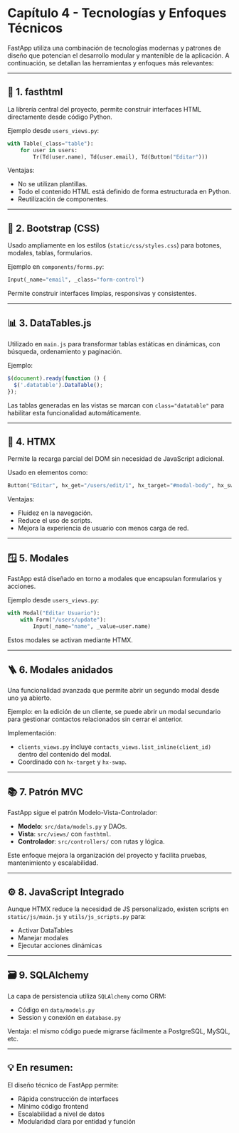 # Capítulo 4 - Tecnologías y Enfoques Técnicos

FastApp utiliza una combinación de tecnologías modernas y patrones de diseño que potencian el desarrollo modular y mantenible de la aplicación. A continuación, se detallan las herramientas y enfoques más relevantes:

---

## 🧱 1. fasthtml
La librería central del proyecto, permite construir interfaces HTML directamente desde código Python.

Ejemplo desde `users_views.py`:
```python
with Table(_class="table"):
    for user in users:
        Tr(Td(user.name), Td(user.email), Td(Button("Editar")))
```

Ventajas:
- No se utilizan plantillas.
- Todo el contenido HTML está definido de forma estructurada en Python.
- Reutilización de componentes.

---

## 🎨 2. Bootstrap (CSS)
Usado ampliamente en los estilos (`static/css/styles.css`) para botones, modales, tablas, formularios.

Ejemplo en `components/forms.py`:
```python
Input(_name="email", _class="form-control")
```

Permite construir interfaces limpias, responsivas y consistentes.

---

## 📊 3. DataTables.js
Utilizado en `main.js` para transformar tablas estáticas en dinámicas, con búsqueda, ordenamiento y paginación.

Ejemplo:
```javascript
$(document).ready(function () {
  $('.datatable').DataTable();
});
```

Las tablas generadas en las vistas se marcan con `class="datatable"` para habilitar esta funcionalidad automáticamente.

---

## 🔁 4. HTMX
Permite la recarga parcial del DOM sin necesidad de JavaScript adicional.

Usado en elementos como:
```python
Button("Editar", hx_get="/users/edit/1", hx_target="#modal-body", hx_swap="innerHTML")
```

Ventajas:
- Fluidez en la navegación.
- Reduce el uso de scripts.
- Mejora la experiencia de usuario con menos carga de red.

---

## 🪟 5. Modales
FastApp está diseñado en torno a modales que encapsulan formularios y acciones.

Ejemplo desde `users_views.py`:
```python
with Modal("Editar Usuario"):
    with Form("/users/update"):
        Input(_name="name", _value=user.name)
```

Estos modales se activan mediante HTMX.

---

## 🪜 6. Modales anidados
Una funcionalidad avanzada que permite abrir un segundo modal desde uno ya abierto.

Ejemplo: en la edición de un cliente, se puede abrir un modal secundario para gestionar contactos relacionados sin cerrar el anterior.

Implementación:
- `clients_views.py` incluye `contacts_views.list_inline(client_id)` dentro del contenido del modal.
- Coordinado con `hx-target` y `hx-swap`.

---

## 📚 7. Patrón MVC
FastApp sigue el patrón Modelo-Vista-Controlador:
- **Modelo**: `src/data/models.py` y DAOs.
- **Vista**: `src/views/` con `fasthtml`.
- **Controlador**: `src/controllers/` con rutas y lógica.

Este enfoque mejora la organización del proyecto y facilita pruebas, mantenimiento y escalabilidad.

---

## ⚙️ 8. JavaScript Integrado
Aunque HTMX reduce la necesidad de JS personalizado, existen scripts en `static/js/main.js` y `utils/js_scripts.py` para:
- Activar DataTables
- Manejar modales
- Ejecutar acciones dinámicas

---

## 🗃️ 9. SQLAlchemy
La capa de persistencia utiliza `SQLAlchemy` como ORM:
- Código en `data/models.py`
- Session y conexión en `database.py`

Ventaja: el mismo código puede migrarse fácilmente a PostgreSQL, MySQL, etc.

---

## 💡 En resumen:
El diseño técnico de FastApp permite:
- Rápida construcción de interfaces
- Mínimo código frontend
- Escalabilidad a nivel de datos
- Modularidad clara por entidad y función
